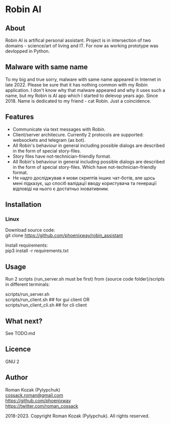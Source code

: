 # Robin AI
## About
Robin AI is artifical personal assistant. Project is in intersection of two domains - science/art of living and IT. For now as working prototype was devlopped in Python.

## Malware with same name
To my big and true sorry, malware with same name appeared in Internet in late 2022. Please be sure that it has nothing common with my Robin application. I don't know why that malware appeared and why it uses such a name, but my Robin is AI app which I started to delevop years ago. Since 2018. Name is dedicated to my friend - cat Robin. Just a coincidence.
 
## Features
* Communicate via text messages with Robin.
* Client/server architecure. Currently 2 protocols are supported: websockets and telegram (as bot).
* All Robin's behaviour in general including possible dialogs are described in the form of special story-files. 
* Story files have not-technician-friendly format.
* All Robin's behaviour in general including possible dialogs are described in the form of special story-files. Which have not-technician-friendly format.
* Не надто досліджував я мови скриптів інших чат-ботів, але щось мені підказує, що спосіб валідації вводу користувача та генерації відповіді на нього є достатньо іновативним.

## Installation
### Linux
Download source code:  
git clone https://github.com/phoenixway/robin_assistant  

Install requirements:  
pip3 install -r requirements.txt  

## Usage
Run 2 scripts (run_server.sh must be first) from {source code folder}/scripts in different terminals:  

scripts/run_server.sh  
scripts/run_client.sh  ## for gui client OR  
scripts/run_client_cli.sh ## for cli client

## What next?
See TODO.md

## Licence
GNU 2

## Author
Roman Kozak (Pylypchuk)  
cossack.roman@gmail.com  
https://github.com/phoenixway  
https://twitter.com/roman_cossack  

2018-2023. Copyright Roman Kozak (Pylypchuk). All rights reserved.

